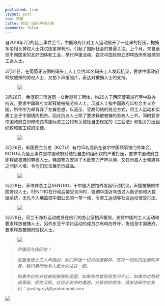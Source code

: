 ```yaml
---
published: true
layout: post
tag: 转载
title: 转载||国际声援合集
comments: false
---
```

<p>自2018年7月的佳士事件至今，中国政府针对工人运动展开了一连串的打压，拘捕多名相关劳权人士并试图定罪判刑，引起了国际社会的普遍关注。上个月，来自全球不同国家的友好团体和工会，举行声援活动，要求中国政府立即释放所有被捕的工运人士。</p>

<p>3月21日，在葡萄牙波图的码头工人工会约30名码头工人发起抗议，要求中国政府释放被捕的劳权人士，又拍下声援照片，表达对被捕人士的支持。</p>
<figure><img src="http://file.worldsupport.game-waza.net/pty.jpeg"><figcaption></figcaption></figure>
<p>3月26日，香港职工盟连同一众香港劳工团体，约20人于西区警署游行至中联办抗议，要求中国政府立即释放被捕劳权人士。示威人士指中国政府以社会主义立国，所作所为却背弃了左翼思想，以高压、官商勾结的统治方式，将工人运动和实质工会于中国境内扼杀。因此抗议人士除了要求释放被捕的劳权人士外，同时要求中国政府立即修改违背国际劳工公约有关结社自由规定的《工会法》和相关打压组织权和罢工权的法律。</p>
<figure><img src="http://file.worldsupport.game-waza.net/hk.jpg"><figcaption></figcaption></figure>
<p>3月26日，韩国民主劳总（KCTU）有约15名成员在首尔中国领事馆门外集会。 KCTU认为佳士事件是中国政府对结社自由和组织权的严重打压，要求中国政府立即释放被捕的劳权人士。韩国警方安排了大批警力严阵以待，又在示威人士和媒体之间排人墙，令他们无法展示示威品。</p>
<figure><img src="http://file.worldsupport.game-waza.net/korean.jpg"><figcaption></figcaption></figure>
<p>3月28日，菲律宾总工会SENTRO，于中国大使馆外发起行动抗议，声援被捕的中国劳权人士。SENTRO在行动后接受访问时，强调中国近年透过人脸识别和大数据系统，无孔不入地监控中国公民的一举一动，令劳工运动等社会运动倍受打压。</p>
<figure><img src="http://file.worldsupport.game-waza.net/flb.jpeg"><figcaption></figcaption></figure>
<p>3月29日，荷兰干净衫运动成员在他们的办公室拍声援照，支持中国的工人运动和要求释放被捕人士。另外东亚干净衫运动的成员亦有响应呼吁，发信至中国政府，要求释放被捕的劳权人士。</p>
<figure><img src="http://file.worldsupport.game-waza.net/hl.jpeg"><figcaption></figcaption></figure>
<blockquote><em>声援团与你同在！ </em></blockquote>
<blockquote><em>这里是佳士工人声援团，我们声援一切受压迫群体，支持一切反抗压迫的声音。我们用行动与人民大众站在一起。</em></blockquote>
<blockquote><em>如果你也有对自由和解放的渴望，如果你也曾怒视世间不公，如果你也想刺透黑暗、拒绝沉默。欢迎诉说你的遭遇，分享你的想法，请发送邮件给我们： jiashigrsyt@protonmail.com</em></blockquote>

<img src="https://telegra.ph/file/e9535f3214dded563964c.jpg">
